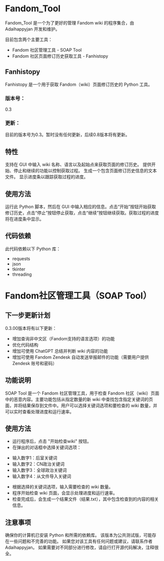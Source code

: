 # Fandom_Tool
Fandom_Tool 是一个为了更好的管理 Fandom wiki 的程序集合，由 Adaihappyjan 开发和维护。

目前包含两个主要工具：

- Fandom 社区管理工具 - SOAP Tool
- Fandom 社区页面修订历史获取工具 - Fanhistopy
## Fanhistopy
Fanhistopy 是一个用于获取 Fandom（wiki）页面修订历史的 Python 工具。

### 版本号：
0.3

### 更新：
目前的版本号为0.3。暂时没有任何更新，后续0.8版本将有更新。

## 特性
支持在 GUI 中输入 wiki 名称、语言以及起始点来获取页面的修订历史。
提供开始、停止和继续的功能以控制获取过程。
生成一个包含页面修订历史信息的文本文件。
显示进度条以跟踪获取过程的进度。
## 使用方法
运行此 Python 脚本，然后在 GUI 中输入相应的信息。点击“开始”按钮开始获取修订历史，点击“停止”按钮停止获取，点击“继续”按钮继续获取。获取过程的进度将在进度条中显示。

## 代码依赖
此代码依赖以下 Python 库：

- requests
- json
- tkinter
- threading
# Fandom社区管理工具（SOAP Tool）
## 下一步更新计划
0.3.00版本将有以下更新：

- 增加查询非中文区（Fandom支持的语言选项）的功能
- 优化代码结构
- 增加可使用 ChatGPT 总结并判断 wiki 内容的功能
- 增加可使用 Fandom Zendesk 自动发送举报邮件的功能（需要用户提供 Zendesk 账号和密码）
## 功能说明
SOAP Tool 是一个 Fandom 社区管理工具，用于检查 Fandom 社区（wiki）页面中的恶意内容。主要功能包括从指定数量的新 wiki 中查找包含指定关键词的页面，并将结果保存到文件中。用户可以选择关键词选项和要检查的 wiki 数量，并可以实时查看处理进度和运行速率。

## 使用方法
- 运行程序后，点击 "开始检查wiki" 按钮。
- 在弹出的对话框中选择关键词选项：
* 输入数字1：后室关键词
* 输入数字2：CN政治关键词
* 输入数字3：全球政治关键词
* 输入数字4：从文件导入关键词
- 根据选择的关键词选项，输入需要检查的 wiki 数量。
- 程序开始检查 wiki 页面，会显示处理进度和运行速率。
- 检查完成后，会生成一个结果文件（结果.txt），其中包含检查到的内容的相关信息。
## 注意事项
确保你的计算机已安装 Python 和所需的依赖库。
该版本为公共测试版，可能存在一些问题和不完善的功能。
如果您对该工具有任何问题或建议，请联系作者 Adaihappyjan。
如果需要对不同部分进行修改，请自行打开源代码解决，注释很全。
